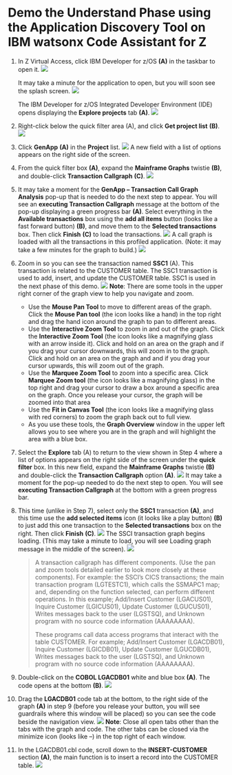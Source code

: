 # Demo the Understand Phase using the Application Discovery Tool on IBM watsonx Code Assistant for Z 
1. In Z Virtual Access, click IBM Developer for z/OS **(A)** in the taskbar to open it.
   ![](images/taskbar1.png)
   
   It may take a minute for the application to open, but you will soon see the splash screen.
   ![](images/splash.png)

   The IBM Developer for z/OS Integrated Developer Environment (IDE) opens displaying the **Explore projects** tab **(A)**.
   ![](images/explorprojects1.png)

2. Right-click below the quick filter area (A), and click **Get project list** **(B)**.
   ![](images/getprojlist.png)

3. Click **GenApp** **(A)** in the **Project** list.
   ![](images/GenApp.png)
   A new field with a list of options appears on the right side of the screen.

4. From the quick filter box **(A)**, expand the **Mainframe Graphs** twistie **(B)**, and double-click **Transaction Callgraph** **(C)**.
   ![](images/transactioncallgraph.png)

5. It may take a moment for the **GenApp – Transaction Call Graph Analysis** pop-up that is needed to do the next step to appear.
   You will see an **executing Transaction Callgraph** message at the bottom of the pop-up displaying a green progress bar **(A)**.
   Select everything in the **Available transactions** box using the **add all items** button (looks like a fast forward button) **(B)**, and move them to the **Selected transactions** box.
   Then click **Finish** **(C)** to load the transactions.
   ![](images/GenApp-selecttransactions.png)
   A call graph is loaded with all the transactions in this profiled application. (Note: it may take a few minutes for the graph to build.)
   ![](images/callgraph.png)

6. Zoom in so you can see the transaction named **SSC1** (A). This transaction is related to the CUSTOMER table. The SSC1 transaction is used to add, insert, and update the CUSTOMER table. SSC1 is used in the next phase of this demo.
   ![](images/ssc1callgraph.png)
   **Note**: There are some tools in the upper right corner of the graph view to help you navigate and zoom.
   - Use the **Mouse Pan Tool** to move to different areas of the graph. Click the **Mouse Pan tool** (the icon looks like a hand) in the top right and drag the hand icon around the graph to pan to different areas.
   - Use the **Interactive Zoom Tool** to zoom in and out of the graph. Click the **Interactive Zoom Tool** (the icon looks like a magnifying glass with an arrow inside it). Click and hold on an area on the graph and if you drag your cursor downwards, this will zoom in to the graph. Click and hold on an area on the graph and and if you drag your cursor upwards, this will zoom out of the graph.
   - Use the **Marquee Zoom Tool** to zoom into a specific area. Click **Marquee Zoom tool** (the icon looks like a magnifying glass) in the top right and drag your cursor to draw a box around a specific area on the graph. Once you release your cursor, the graph will be zoomed into that area
   - Use the **Fit in Canvas Tool** (the icon looks like a magnifying glass with red corners) to zoom the graph back out to full view.
   - As you use these tools, the **Graph Overview** window in the upper left allows you to see where you are in the graph and will highlight the area with a blue box.

7. Select the **Explore** tab (A) to return to the view shown in Step 4 where a list of options appears on the right side of the screen under the **quick filter** box. 
   In this new field, expand the **Mainframe Graphs** twistie **(B)** and double-click the **Transaction Callgraph** option **(A)**.
   ![](images/quickfilter1.png)
   It may take a moment for the pop-up needed to do the next step to open. You will see **executing Transaction Callgraph** at the bottom with a green progress bar.

8. This time (unlike in Step 7), select only the **SSC1** transaction **(A)**, and this time use the **add selected items** icon (it looks like a play button) **(B)** to just add this one transaction to the **Selected transactions** box on the right. Then click **Finish** **(C)**.
   ![](images/ssc1-select-finish.png)
   The SSCI transaction graph begins loading. (This may take a minute to load, you will see Loading graph message in the middle of the screen).
   ![](images/callgraphssc1.png)
   > A transaction callgraph has different components. (Use the pan and zoom tools detailed earlier to look more closely at these components). For example: the SSCI’s CICS transactions; the main transaction program (LGTESTC1), which calls the SSMAPC1 map; and, depending on the function selected, can perform different operations. In this example; Add/Insert Customer (LGACUS01), Inquire Customer (LGICUS01), Update Customer (LGUCUS01), Writes messages back to the user (LGSTSQ), and Unknown program with no source code information (AAAAAAAA).
   >
   > These programs call data access programs that interact with the table CUSTOMER. For example; Add/Insert Customer (LGACDB01), Inquire Customer (LGICDB01), Update Customer (LGUCDB01), Writes messages back to the user (LGSTSQ), and Unknown program with no source code information (AAAAAAAA).

9.	Double-click on the **COBOL LGACDB01** white and blue box **(A)**. The code opens at the bottom **(B)**.
   ![](images/cobollgacdbo1.png)
10.	Drag the **LGACDB01** code tab at the bottom, to the right side of the graph **(A)** in step 9 (before you release your button, you will see guardrails where this window will be placed) so you can see the code beside the navigation view.
   ![](images/cobollgacdbo11.png)
   **Note**: Close all open tabs other than the tabs with the graph and code. The other tabs can be closed via the minimize icon (looks like –) in the top right of each window.
11.	In the LGACDB01.cbl code, scroll down to the **INSERT-CUSTOMER** section **(A)**, the main function is to insert a record into the CUSTOMER table.
   ![](images/cobollgacdbo12.png)

